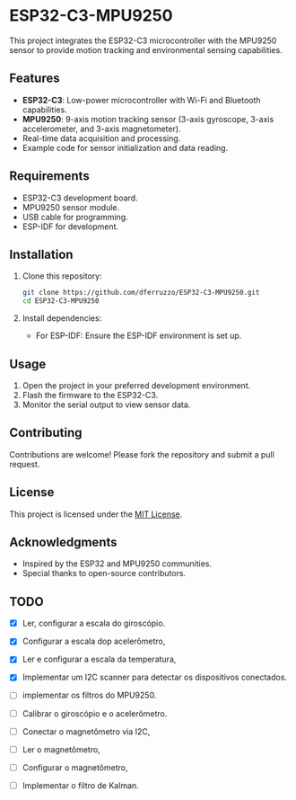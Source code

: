 # ESP32-C3-MPU9250

This project integrates the ESP32-C3 microcontroller with the MPU9250 sensor to provide motion tracking and environmental sensing capabilities.

## Features

- **ESP32-C3**: Low-power microcontroller with Wi-Fi and Bluetooth capabilities.
- **MPU9250**: 9-axis motion tracking sensor (3-axis gyroscope, 3-axis accelerometer, and 3-axis magnetometer).
- Real-time data acquisition and processing.
- Example code for sensor initialization and data reading.

## Requirements

- ESP32-C3 development board.
- MPU9250 sensor module.
- USB cable for programming.
- ESP-IDF for development.

## Installation

1. Clone this repository:
    ```bash
    git clone https://github.com/dferruzzo/ESP32-C3-MPU9250.git
    cd ESP32-C3-MPU9250
    ```

2. Install dependencies:
    - For ESP-IDF: Ensure the ESP-IDF environment is set up.


## Usage

1. Open the project in your preferred development environment.
2. Flash the firmware to the ESP32-C3.
3. Monitor the serial output to view sensor data.

## Contributing

Contributions are welcome! Please fork the repository and submit a pull request.

## License

This project is licensed under the [MIT License](LICENSE).

## Acknowledgments

- Inspired by the ESP32 and MPU9250 communities.
- Special thanks to open-source contributors.

## TODO

- [x] Ler, configurar a escala do giroscópio.
- [x] Configurar a escala dop acelerômetro,
- [x] Ler e configurar a escala da temperatura,
- [x] Implementar um I2C scanner para detectar os dispositivos conectados.
- [ ] implementar os filtros do MPU9250.
- [ ] Calibrar o giroscópio e o acelerômetro.
- [ ] Conectar o magnetômetro via I2C,
- [ ] Ler o magnetômetro,
- [ ] Configurar o magnetômetro,
- [ ] Implementar o filtro de Kalman.





